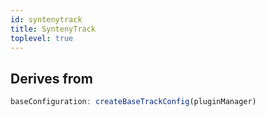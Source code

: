 ```yaml
---
id: syntenytrack
title: SyntenyTrack
toplevel: true
---
```


## Derives from

```js
baseConfiguration: createBaseTrackConfig(pluginManager)
```
